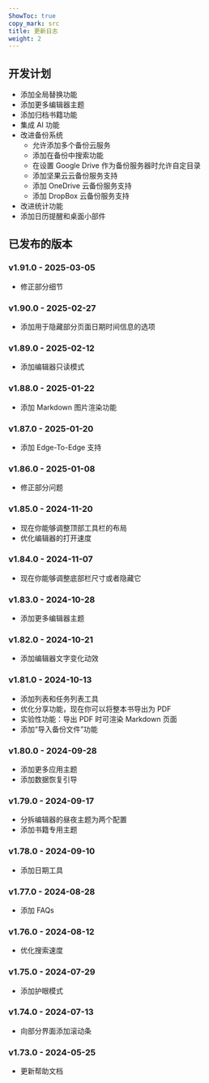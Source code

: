 ```yaml
---
ShowToc: true
copy_mark: src
title: 更新日志
weight: 2
---
```


## 开发计划

- 添加全局替换功能
- 添加更多编辑器主题
- 添加归档书籍功能
- 集成 AI 功能
- 改进备份系统
    - 允许添加多个备份云服务
    - 添加在备份中搜索功能
    - 在设置 Google Drive 作为备份服务器时允许自定目录
    - 添加坚果云云备份服务支持
    - 添加 OneDrive 云备份服务支持
    - 添加 DropBox 云备份服务支持
- 改进统计功能
- 添加日历提醒和桌面小部件

## 已发布的版本

### v1.91.0 - 2025-03-05

- 修正部分细节

### v1.90.0 - 2025-02-27

- 添加用于隐藏部分页面日期时间信息的选项

### v1.89.0 - 2025-02-12

- 添加编辑器只读模式

### v1.88.0 - 2025-01-22

- 添加 Markdown 图片渲染功能

### v1.87.0 - 2025-01-20

- 添加 Edge-To-Edge 支持

### v1.86.0 - 2025-01-08

- 修正部分问题

### v1.85.0 - 2024-11-20

- 现在你能够调整顶部工具栏的布局
- 优化编辑器的打开速度

### v1.84.0 - 2024-11-07

- 现在你能够调整底部栏尺寸或者隐藏它

### v1.83.0 - 2024-10-28

- 添加更多编辑器主题

### v1.82.0 - 2024-10-21

- 添加编辑器文字变化动效

### v1.81.0 - 2024-10-13

- 添加列表和任务列表工具
- 优化分享功能，现在你可以将整本书导出为 PDF
- 实验性功能：导出 PDF 时可渲染 Markdown 页面
- 添加“导入备份文件”功能

### v1.80.0 - 2024-09-28

- 添加更多应用主题
- 添加数据恢复引导

### v1.79.0 - 2024-09-17

- 分拆编辑器的昼夜主题为两个配置
- 添加书籍专用主题

### v1.78.0 - 2024-09-10

- 添加日期工具

### v1.77.0 - 2024-08-28

- 添加 FAQs

### v1.76.0 - 2024-08-12

- 优化搜索速度

### v1.75.0 - 2024-07-29

- 添加护眼模式

### v1.74.0 - 2024-07-13

- 向部分界面添加滚动条

### v1.73.0 - 2024-05-25

- 更新帮助文档
